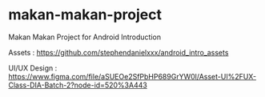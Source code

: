 # makan-makan-project
Makan Makan Project for Android Introduction

Assets :
https://github.com/stephendanielxxx/android_intro_assets

UI/UX Design :
https://www.figma.com/file/aSUEOe2SfPbHP689GrYW0l/Asset-UI%2FUX-Class-DIA-Batch-2?node-id=520%3A443
